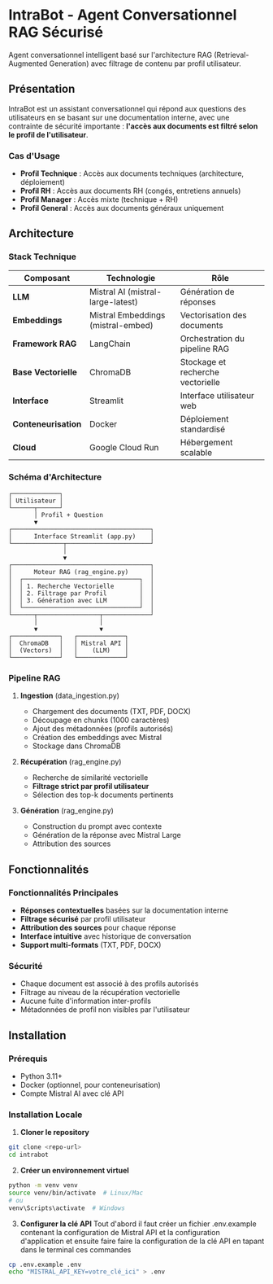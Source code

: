 # IntraBot - Agent Conversationnel RAG Sécurisé

Agent conversationnel intelligent basé sur l'architecture RAG (Retrieval-Augmented Generation) avec filtrage de contenu par profil utilisateur.

## Présentation

IntraBot est un assistant conversationnel qui répond aux questions des utilisateurs en se basant sur une documentation interne, avec une contrainte de sécurité importante : **l'accès aux documents est filtré selon le profil de l'utilisateur**.

### Cas d'Usage

- **Profil Technique** : Accès aux documents techniques (architecture, déploiement)
- **Profil RH** : Accès aux documents RH (congés, entretiens annuels)
- **Profil Manager** : Accès mixte (technique + RH)
- **Profil General** : Accès aux documents généraux uniquement

## Architecture

### Stack Technique

| Composant | Technologie | Rôle |
|-----------|-------------|------|
| **LLM** | Mistral AI (mistral-large-latest) | Génération de réponses |
| **Embeddings** | Mistral Embeddings (mistral-embed) | Vectorisation des documents |
| **Framework RAG** | LangChain | Orchestration du pipeline RAG |
| **Base Vectorielle** | ChromaDB | Stockage et recherche vectorielle |
| **Interface** | Streamlit | Interface utilisateur web |
| **Conteneurisation** | Docker | Déploiement standardisé |
| **Cloud** | Google Cloud Run | Hébergement scalable |

### Schéma d'Architecture

```
┌─────────────┐
│ Utilisateur │
└──────┬──────┘
       │ Profil + Question
       ▼
┌──────────────────────────────────────┐
│      Interface Streamlit (app.py)    │
└──────────────┬───────────────────────┘
               │
               ▼
┌──────────────────────────────────────┐
│      Moteur RAG (rag_engine.py)      │
│  ┌────────────────────────────────┐  │
│  │ 1. Recherche Vectorielle       │  │
│  │ 2. Filtrage par Profil         │  │
│  │ 3. Génération avec LLM         │  │
│  └────────────────────────────────┘  │
└──────┬─────────────────┬─────────────┘
       │                 │
       ▼                 ▼
┌─────────────┐   ┌─────────────┐
│  ChromaDB   │   │ Mistral API │
│  (Vectors)  │   │    (LLM)    │
└─────────────┘   └─────────────┘
```

### Pipeline RAG

1. **Ingestion** (data_ingestion.py)
   - Chargement des documents (TXT, PDF, DOCX)
   - Découpage en chunks (1000 caractères)
   - Ajout des métadonnées (profils autorisés)
   - Création des embeddings avec Mistral
   - Stockage dans ChromaDB

2. **Récupération** (rag_engine.py)
   - Recherche de similarité vectorielle
   - **Filtrage strict par profil utilisateur** 
   - Sélection des top-k documents pertinents

3. **Génération** (rag_engine.py)
   - Construction du prompt avec contexte
   - Génération de la réponse avec Mistral Large
   - Attribution des sources

##  Fonctionnalités

### Fonctionnalités Principales

-  **Réponses contextuelles** basées sur la documentation interne
-  **Filtrage sécurisé** par profil utilisateur
-  **Attribution des sources** pour chaque réponse
-  **Interface intuitive** avec historique de conversation
-  **Support multi-formats** (TXT, PDF, DOCX)

### Sécurité

-  Chaque document est associé à des profils autorisés
-  Filtrage au niveau de la récupération vectorielle
-  Aucune fuite d'information inter-profils
-  Métadonnées de profil non visibles par l'utilisateur

##  Installation

### Prérequis

- Python 3.11+
- Docker (optionnel, pour conteneurisation)
- Compte Mistral AI avec clé API

### Installation Locale

1. **Cloner le repository**
```bash
git clone <repo-url>
cd intrabot
```

2. **Créer un environnement virtuel**
```bash
python -m venv venv
source venv/bin/activate  # Linux/Mac
# ou
venv\Scripts\activate  # Windows 
```

3. **Configurer la clé API** 
Tout d'abord il faut créer un fichier .env.example contenant la configuration de Mistral API et la configuration d'application 
et ensuite faire faire la configuration de la clé API en tapant dans le terminal ces commandes

```bash 
cp .env.example .env
echo "MISTRAL_API_KEY=votre_clé_ici" > .env 
```